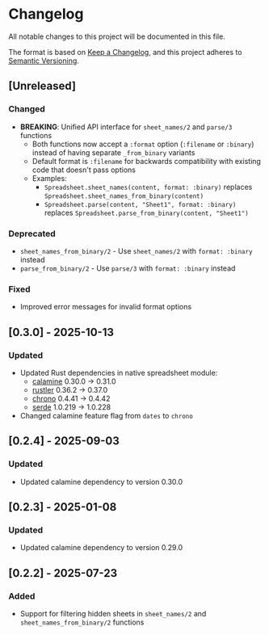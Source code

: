 # Changelog

All notable changes to this project will be documented in this file.

The format is based on [Keep a Changelog](https://keepachangelog.com/en/1.0.0/),
and this project adheres to [Semantic Versioning](https://semver.org/spec/v2.0.0.html).

## [Unreleased]

### Changed
- **BREAKING**: Unified API interface for `sheet_names/2` and `parse/3` functions
  - Both functions now accept a `:format` option (`:filename` or `:binary`) instead of having separate `_from_binary` variants
  - Default format is `:filename` for backwards compatibility with existing code that doesn't pass options
  - Examples:
    - `Spreadsheet.sheet_names(content, format: :binary)` replaces `Spreadsheet.sheet_names_from_binary(content)`
    - `Spreadsheet.parse(content, "Sheet1", format: :binary)` replaces `Spreadsheet.parse_from_binary(content, "Sheet1")`

### Deprecated
- `sheet_names_from_binary/2` - Use `sheet_names/2` with `format: :binary` instead
- `parse_from_binary/2` - Use `parse/3` with `format: :binary` instead

### Fixed
- Improved error messages for invalid format options

## [0.3.0] - 2025-10-13

### Updated
- Updated Rust dependencies in native spreadsheet module:
  - [calamine](https://github.com/tafia/calamine/blob/master/CHANGELOG.md) 0.30.0 → 0.31.0
  - [rustler](https://github.com/rusterlium/rustler/blob/master/CHANGELOG.md) 0.36.2 → 0.37.0
  - [chrono](https://github.com/chronotope/chrono/blob/main/CHANGELOG.md) 0.4.41 → 0.4.42
  - [serde](https://github.com/serde-rs/serde/releases) 1.0.219 → 1.0.228
- Changed calamine feature flag from `dates` to `chrono`

## [0.2.4] - 2025-09-03

### Updated
- Updated calamine dependency to version 0.30.0

## [0.2.3] - 2025-01-08

### Updated
- Updated calamine dependency to version 0.29.0

## [0.2.2] - 2025-07-23

### Added
- Support for filtering hidden sheets in `sheet_names/2` and `sheet_names_from_binary/2` functions

